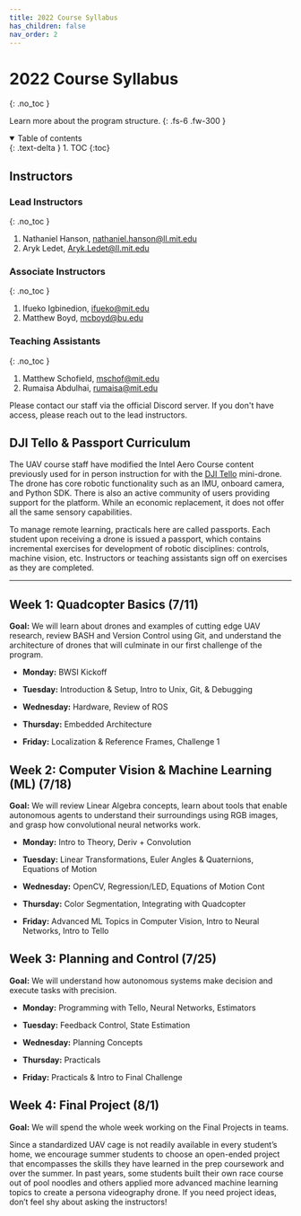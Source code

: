 ```yaml
---
title: 2022 Course Syllabus
has_children: false
nav_order: 2
---
```


# 2022 Course Syllabus
{: .no_toc }

Learn more about the program structure.
{: .fs-6 .fw-300 }

<details open markdown="block">
  <summary>
    Table of contents
  </summary>
  {: .text-delta }
1. TOC
{:toc}
</details>

## Instructors

### Lead Instructors
{: .no_toc }

1. Nathaniel Hanson, [nathaniel.hanson@ll.mit.edu](mailto:nathaniel.hanson@ll.mit.edu)
2. Aryk Ledet, [Aryk.Ledet@ll.mit.edu](mailto:Aryk.Ledet@ll.mit.edu)

### Associate Instructors
{: .no_toc }

1. Ifueko Igbinedion, [ifueko@mit.edu](mailto:ifueko@mit.edu)
2. Matthew Boyd, [mcboyd@bu.edu](mailto:mcboyd@bu.edu)

### Teaching Assistants
{: .no_toc }

1. Matthew Schofield, [mschof@mit.edu](mailto:mschof@mit.edu)
2. Rumaisa Abdulhai, [rumaisa@mit.edu](mailto:rumaisa@mit.edu)

Please contact our staff via the official Discord server. If you don't have access, please reach out to the lead instructors.

## DJI Tello & Passport Curriculum

The UAV course staff have modified the Intel Aero Course content previously used for in person instruction for with the [DJI Tello](https://www.ryzerobotics.com/tello) mini-drone. The drone has core robotic functionality such as an IMU, onboard camera, and Python SDK. There is also an active community of users providing support for the platform. While an economic replacement, it does not offer all the same sensory capabilities.

To manage remote learning, practicals here are called passports. Each student upon receiving a drone is issued a passport, which contains incremental exercises for development of robotic disciplines: controls, machine vision, etc. Instructors or teaching assistants sign off on exercises as they are completed.

---

## Week 1: Quadcopter Basics (7/11)

**Goal:** We will learn about drones and examples of cutting edge UAV research, review BASH and Version Control using Git, and understand the architecture of drones that will culminate in our first challenge of the program.

- **Monday:** BWSI Kickoff

- **Tuesday:** Introduction & Setup, Intro to Unix, Git, & Debugging

- **Wednesday:** Hardware, Review of ROS

- **Thursday:** Embedded Architecture

- **Friday:** Localization & Reference Frames, Challenge 1

## Week 2: Computer Vision & Machine Learning (ML) (7/18)

**Goal:** We will review Linear Algebra concepts, learn about tools that enable autonomous agents to understand their surroundings using RGB images, and grasp how convolutional neural networks work.

- **Monday:** Intro to Theory, Deriv + Convolution

- **Tuesday:** Linear Transformations, Euler Angles & Quaternions, Equations of Motion

- **Wednesday:** OpenCV, Regression/LED, Equations of Motion Cont

- **Thursday:** Color Segmentation, Integrating with Quadcopter

- **Friday:** Advanced ML Topics in Computer Vision, Intro to Neural Networks, Intro to Tello

## Week 3: Planning and Control (7/25)

**Goal:** We will understand how autonomous systems make decision and execute tasks with precision.

- **Monday:** Programming with Tello, Neural Networks, Estimators

- **Tuesday:** Feedback Control, State Estimation

- **Wednesday:** Planning Concepts

- **Thursday:** Practicals

- **Friday:** Practicals & Intro to Final Challenge

## Week 4: Final Project (8/1)

**Goal:** We will spend the whole week working on the Final Projects in teams.

Since a standardized UAV cage is not readily available in every student’s home, we encourage summer students to choose an open-ended project that encompasses the skills they have learned in the prep coursework and over the summer. In past years, some students built their own race course out of pool noodles and others applied more advanced machine learning topics to create a persona videography drone. If you need project ideas, don’t feel shy about asking the instructors!
